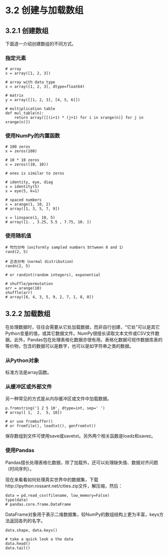 # 3.2 创建与加载数组

## 3.2.1 创建数组

下面逐一介绍创建数组的不同方式。

### 指定元素

```
# array
x = array([1, 2, 3])

# array with data type
x = array([1, 2, 3], dtype=float64)

# matrix
y = array([[1, 2, 3], [4, 5, 6]])

# multiplication table
def mul_table(n):
	return array([[(i+1) * (j+1) for i in xrange(n)] for j in xrange(n)])

```

### 使用NumPy的内置函数

```
# 100 zeros
x = zeros(100)

# 10 * 10 zeros
x = zeros((10, 10))

# ones is similar to zeros

# identity, eye, diag
x = identity(5)
x = eye(5, k=1)

# spaced numbers
x = arange(1, 10, 2)
# array([1, 3, 5, 7, 9])

x = linspace(1, 10, 5)
# array([1. , 3.25, 5.5 , 7.75, 10. ])

```

### 使用随机值

```
# 均匀分布（uniformly sampled numbers bttween 0 and 1）
rand(2, 5)

# 正态分布（normal distribution）
randn(2, 5)

# or randint(random integers), exponential

# shuffle/permutation
arr = arange(10)
shuffle(arr)
# array([6, 4, 3, 5, 9, 2, 7, 1, 8, 0])

```

## 3.2.2 加载数组

在处理数据时，往往会需要从它处加载数据，而非自行创建，“它处”可以是其它Python变量的值，或其它数据文件。NumPy很擅长读取文本文件或CSV文件数据。此外，Pandas包在处理表格化数据亦很有用。表格化数据可视作数据库表的等价物，包含的数据可以是数字，也可以是如字符串之类的数据。

### 从Python对象

标准方法是array函数。

### 从缓冲区或外部文件

另一种常见的方式是从内存缓冲区或文件中加载数据。

```
p.fromstring('1 2 5 10', dtype=int, sep=' ')
# array([ 1,  2,  5, 10])

# or use frombuffer()
# or fromfile(), loadtxt(), genfromtxt()
```

保存数组到文件可使用save或savetxt。另外两个相关函数是loadz和savez。

### 使用Pandas

Pandas擅长处理表格化数据，除了加载外，还可以处理缺失值、数据对齐问题（时间序列）。

现在来看看如何处理真实世界中的数据集，下载http://ipython.rossant.net/cities.zip文件，解压缩，然后：

```
data = pd.read_csv(filename, low_memory=False)
type(data)
# pandas.core.frame.DataFrame
```

DataFrame对象用于表示二维数据集，较NumPy的数组结构上更为丰富，keys方法返回各列的名字。

```
data.shape, data.keys()

# take a quick look a the data
data.head()
data.tail()
```
